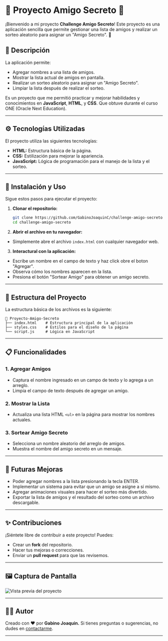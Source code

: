 # 🎉 Proyecto Amigo Secreto 🎉

¡Bienvenido a mi proyecto **Challenge Amigo Secreto**! Este proyecto es una aplicación sencilla que permite gestionar una lista de amigos y realizar un sorteo aleatorio para asignar un "Amigo Secreto". 🚀

## 📝 Descripción

La aplicación permite:
- Agregar nombres a una lista de amigos.
- Mostrar la lista actual de amigos en pantalla.
- Realizar un sorteo aleatorio para asignar un "Amigo Secreto".
- Limpiar la lista después de realizar el sorteo.

Es un proyecto que me permitió practicar y mejorar habilidades y conocimientos en **JavaScript**, **HTML**, y **CSS**. Que obtuve durante el curso ONE (Oracle Next Education).

---

## ⚙️ Tecnologías Utilizadas

El proyecto utiliza las siguientes tecnologías:
- **HTML:** Estructura básica de la página.
- **CSS:** Estilización para mejorar la apariencia.
- **JavaScript:** Lógica de programación para el manejo de la lista y el sorteo.

---

## 🚀 Instalación y Uso

Sigue estos pasos para ejecutar el proyecto:

1. **Clonar el repositorio:**
   ```bash
   git clone https://github.com/GabinoJoaquinC/challenge-amigo-secreto.git
   cd challenge-amigo-secreto
   ```
   
2. **Abrir el archivo en tu navegador:**
- Simplemente abre el archivo `index.html` con cualquier navegador web.
 
3. **Interactural con la aplicación:**
- Escribe un nombre en el campo de texto y haz click obre el boton "Agregar".
- Observa cómo los nombres aparecen en la lista.
- Presiona el botón "Sortear Amigo" para obtener un amigo secreto.
---

## 📂 Estructura del Proyecto

La estructura básica de los archivos es la siguiente:

```
📂 Proyecto-Amigo-Secreto
├── index.html    # Estructura principal de la aplicación
├── styles.css    # Estilos para el diseño de la página
└── script.js     # Lógica en JavaScript
```

---

## 📋 Funcionalidades

### 1. **Agregar Amigos**
- Captura el nombre ingresado en un campo de texto y lo agrega a un arreglo.
- Limpia el campo de texto después de agregar un amigo.

### 2. **Mostrar la Lista**
- Actualiza una lista HTML `<ul>` en la página para mostrar los nombres actuales.

### 3. **Sortear Amigo Secreto**
- Selecciona un nombre aleatorio del arreglo de amigos.
- Muestra el nombre del amigo secreto en un mensaje.

---

## 🎯 Futuras Mejoras

- Poder agregar nombres a la lista presionando la tecla ENTER.
- Implementar un sistema para evitar que un amigo se asigne a sí mismo.
- Agregar animaciones visuales para hacer el sorteo más divertido.
- Exportar la lista de amigos y el resultado del sorteo como un archivo descargable.

---

## ✨ Contribuciones

¡Siéntete libre de contribuir a este proyecto! Puedes:
- Crear un **fork** del repositorio.
- Hacer tus mejoras o correcciones.
- Enviar un **pull request** para que las revisemos.

---

## 🖼 Captura de Pantalla

![Vista previa del proyecto](https://github.com/user-attachments/assets/be617425-c667-4df9-bad6-6ee49e5a48cf)

---

## 🧑‍💻 Autor

Creado con ❤️ por **Gabino Joaquin.** Si tienes preguntas o sugerencias, no dudes en [contactarme](mailto:gabinojoaquin@outlook.com).

---
